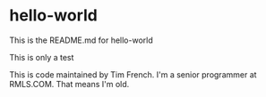 # hello-world

This is the README.md for hello-world

This is only a test

This is code maintained by Tim French. I'm a senior programmer at RMLS.COM. That means I'm old.
